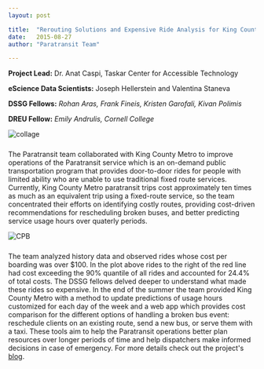 ```yaml
---
layout: post

title:  "Rerouting Solutions and Expensive Ride Analysis for King County Paratransit"
date:   2015-08-27
author: "Paratransit Team"

---
```


**Project Lead:** 
Dr. Anat Caspi, Taskar Center for Accessible Technology

**eScience Data Scientists:** Joseph Hellerstein and Valentina Staneva

**DSSG Fellows:** *Rohan Aras, Frank Fineis, Kristen Garofali, Kivan Polimis*

**DREU Fellow:** *Emily Andrulis, Cornell College*


<img src= "http://uwescience.github.io/DSSG2015-paratransit/images/paratransit-collage.png" alt="collage" style="padding-right: 10px; padding-bottom: 10px" align="middle">


The Paratransit team collaborated with King County Metro to improve operations of the Paratransit service which is an on-demand public transportation program that provides door-to-door rides for people with limited ability who are unable to use traditional fixed route services. Currently, King County Metro paratransit trips cost approximately ten times as much as an equivalent trip using a fixed-route service, so the team concentrated their efforts on identifying costly routes, providing cost-driven recommendations for rescheduling broken buses, and better predicting service usage hours over quaterly periods. 

<img src= "http://uwescience.github.io/DSSG2015-paratransit/images/CPB_hist.jpeg" alt="CPB" style="padding-right: 10px; padding-bottom: 10px" align="middle">

The team analyzed history data and observed rides whose cost per boarding was over $100. In the plot above rides to the right of the red line had cost exceeding the 90% quantile of all rides and accounted for 24.4% of total costs. The DSSG fellows delved deeper to understand what made these rides so expensive. In the end of the summer the team provided King County Metro with a method to update predictions of usage hours customized for each day of the week and a web app which provides cost comparison for the different options of handling a broken bus event: reschedule clients on an existing route, send a new bus, or serve them with a taxi. These tools aim to help the Paratransit operations better plan resources over longer periods of time and help dispatchers make informed decisions in case of emergency. For more details check out the project's [blog](http://dssg-paratransit.github.io/blog/). 